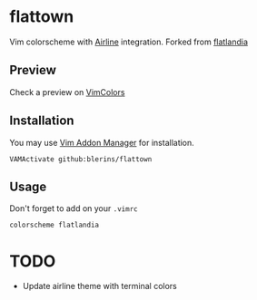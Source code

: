 # flattown

Vim colorscheme with [Airline](https://github.com/bling/vim-airline) integration. Forked from [flatlandia](https://github.com/jordwalke/flatlandia)

## Preview

Check a preview on [VimColors](http://vimcolors.com/178/flattown/dark)

## Installation

You may use [Vim Addon Manager](https://github.com/MarcWeber/vim-addon-manager) for installation.

    VAMActivate github:blerins/flattown

## Usage

Don't forget to add on your `.vimrc`

    colorscheme flatlandia

# TODO

* Update airline theme with terminal colors
